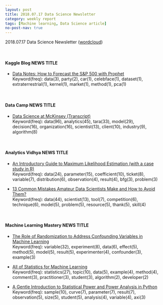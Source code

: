 ```yaml
---
layout: post
title: 2018.07.17 Data Science Newsletter
category: weekly report
tags: [Machine learning, Data Science article]
no-post-nav: true
---
```


2018.07.17 Data Science Newsletter ([wordcloud](https://raw.githubusercontent.com/2econsulting/2econsulting.github.io/master/data/newsletter/output/report/wordcloud_20180717.png))

<br>

#### Kaggle Blog NEWS TITLE

* [Data Notes: How to Forecast the S&P 500 with Prophet](http://blog.kaggle.com/2018/07/12/data-notes-how-to-forecast-the-sp-500-with-prophet/)
<br>Keyword(freq): data(3), party(2), car(1), celebface(1), dataset(1), extraterrestrial(1), kernel(1), market(1), method(1), pca(1)

<br>

#### Data Camp NEWS TITLE

* [Data Science at McKinsey (Transcript)](https://www.datacamp.com/community/blog/data-science-mckinsey)
<br>Keyword(freq): data(96), analytics(45), tara(33), model(29), decision(16), organization(16), scientist(13), client(10), industry(9), algorithm(8)

<br>

#### Analytics Vidhya NEWS TITLE

* [An Introductory Guide to Maximum Likelihood Estimation (with a case study in R)](https://www.analyticsvidhya.com/blog/2018/07/introductory-guide-maximum-likelihood-estimation-case-study-r/)
<br>Keyword(freq): data(24), parameter(15), coefficient(10), ticket(8), variable(7), distribution(6), observation(4), result(4), bfg(3), problem(3)

* [13 Common Mistakes Amateur Data Scientists Make and How to Avoid Them?](https://www.analyticsvidhya.com/blog/2018/07/13-common-mistakes-aspiring-fresher-data-scientists-make-how-to-avoid-them/)
<br>Keyword(freq): data(44), scientist(13), tool(7), competition(6), technique(6), model(5), problem(5), resource(5), thank(5), skill(4)

<br>

#### Machine Learning Mastery NEWS TITLE

* [The Role of Randomization to Address Confounding Variables in Machine Learning](https://machinelearningmastery.com/confounding-variables-in-machine-learning/)
<br>Keyword(freq): variable(32), experiment(8), data(6), effect(5), method(5), model(5), result(5), experimenter(4), confounder(3), example(3)

* [All of Statistics for Machine Learning](https://machinelearningmastery.com/all-of-statistics-for-machine-learning/)
<br>Keyword(freq): statistics(27), topic(10), data(5), example(4), method(4), comment(3), practitioner(3), student(3), algorithm(2), developer(2)

* [A Gentle Introduction to Statistical Power and Power Analysis in Python](https://machinelearningmastery.com/statistical-power-and-power-analysis-in-python/)
<br>Keyword(freq): sample(10), curve(7), parameter(7), result(7), observation(5), size(5), student(5), analysis(4), variable(4), axi(3)

<br>

